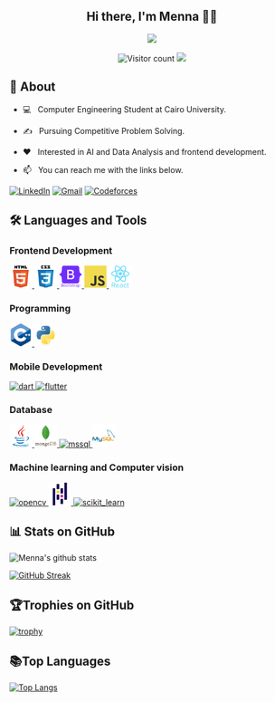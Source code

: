 <div align="center"><h2> Hi there, I'm Menna 🙋‍♀️</h2>
<img src="https://img.freepik.com/free-vector/young-woman-uses-computer-work-reduce-infection_1150-34985.jpg?w=740&t=st=1664560909~exp=1664561509~hmac=4417d8e8c8fb3a2eb9d8205b11acaf51657b4a37ec60dd62c606083ee748022f" width="400px"/>


![Visitor count](https://visitor-badge.laobi.icu/badge?page_id=Menna-Ahmed7.Menna-Ahmed7) <img src="https://media.giphy.com/media/dxn6fRlTIShoeBr69N/giphy.gif" width="30">
</div>


## 💫 About 


- 💻 &nbsp; Computer Engineering Student at Cairo University.

- ✍️ &nbsp; Pursuing Competitive Problem Solving.

- ❤️ &nbsp; Interested in AI and Data Analysis and frontend development.

- 📫 &nbsp; You can reach me with the links below.

[![LinkedIn](https://img.shields.io/badge/LinkedIn-0077B5?style=for-the-badge&logo=linkedin&logoColor=white)](https://www.linkedin.com/in/mennatallah-ahmed-6216b321b/)
[![Gmail](https://img.shields.io/badge/Gmail-D14836?style=for-the-badge&logo=gmail&logoColor=white)](mennaahmed0701@gmail.com)
[![Codeforces](https://img.shields.io/badge/Codeforces-445f9d?style=for-the-badge&logo=Codeforces&logoColor=white)](https://codeforces.com/profile/Mennat_Ahmed)
<br>

## :hammer_and_wrench: Languages and Tools 

<p align="left"> 
  <h3 align="left">Frontend Development</h3>
  <a href="https://www.w3.org/html/" target="_blank" rel="noreferrer"> <img src="https://raw.githubusercontent.com/devicons/devicon/master/icons/html5/html5-original-wordmark.svg" alt="html5" width="40" height="40"/> </a> <a href="https://www.w3schools.com/css/" target="_blank" rel="noreferrer"> <img src="https://raw.githubusercontent.com/devicons/devicon/master/icons/css3/css3-original-wordmark.svg" alt="css3" width="40" height="40"/> </a>  <a href="https://getbootstrap.com" target="_blank" rel="noreferrer"> <img src="https://raw.githubusercontent.com/devicons/devicon/master/icons/bootstrap/bootstrap-plain-wordmark.svg" alt="bootstrap" width="40" height="40"/> </a>  <a href="https://developer.mozilla.org/en-US/docs/Web/JavaScript" target="_blank" rel="noreferrer"> <img src="https://raw.githubusercontent.com/devicons/devicon/master/icons/javascript/javascript-original.svg" alt="javascript" width="40" height="40"/> </a> <a href="https://reactjs.org/" target="_blank" rel="noreferrer"> <img src="https://raw.githubusercontent.com/devicons/devicon/master/icons/react/react-original-wordmark.svg" alt="react" width="40" height="40"/> </a> <br/>
<h3 align="left">Programming</h3>
<a href="https://www.w3schools.com/cpp/" target="_blank" rel="noreferrer"> <img src="https://raw.githubusercontent.com/devicons/devicon/master/icons/cplusplus/cplusplus-original.svg" alt="cplusplus" width="40" height="40"/> </a> <a href="https://www.python.org" target="_blank" rel="noreferrer"> <img src="https://raw.githubusercontent.com/devicons/devicon/master/icons/python/python-original.svg" alt="python" width="40" height="40"/> </a> <br/>
<h3 align="left">Mobile Development</h3>
<a href="https://dart.dev" target="_blank" rel="noreferrer"> <img src="https://www.vectorlogo.zone/logos/dartlang/dartlang-icon.svg" alt="dart" width="40" height="40"/> </a>  <a href="https://flutter.dev" target="_blank" rel="noreferrer"> <img src="https://www.vectorlogo.zone/logos/flutterio/flutterio-icon.svg" alt="flutter" width="40" height="40"/> </a> <br/>
<h3 align="left">Database</h3>
<a href="https://www.java.com" target="_blank" rel="noreferrer"> <img src="https://raw.githubusercontent.com/devicons/devicon/master/icons/java/java-original.svg" alt="java" width="40" height="40"/> </a>  <a href="https://www.mongodb.com/" target="_blank" rel="noreferrer"> <img src="https://raw.githubusercontent.com/devicons/devicon/master/icons/mongodb/mongodb-original-wordmark.svg" alt="mongodb" width="40" height="40"/> </a> <a href="https://www.microsoft.com/en-us/sql-server" target="_blank" rel="noreferrer"> <img src="https://www.svgrepo.com/show/303229/microsoft-sql-server-logo.svg" alt="mssql" width="40" height="40"/> </a> <a href="https://www.mysql.com/" target="_blank" rel="noreferrer"> <img src="https://raw.githubusercontent.com/devicons/devicon/master/icons/mysql/mysql-original-wordmark.svg" alt="mysql" width="40" height="40"/> </a> <br/>
<h3 align="left">Machine learning and Computer vision</h3>
<a href="https://opencv.org/" target="_blank" rel="noreferrer"> <img src="https://www.vectorlogo.zone/logos/opencv/opencv-icon.svg" alt="opencv" width="40" height="40"/> </a> <a href="https://pandas.pydata.org/" target="_blank" rel="noreferrer"> <img src="https://raw.githubusercontent.com/devicons/devicon/2ae2a900d2f041da66e950e4d48052658d850630/icons/pandas/pandas-original.svg" alt="pandas" width="40" height="40"/> </a>  <a href="https://scikit-learn.org/" target="_blank" rel="noreferrer"> <img src="https://upload.wikimedia.org/wikipedia/commons/0/05/Scikit_learn_logo_small.svg" alt="scikit_learn" width="40" height="40"/> </a> </p>




## 📊 Stats on GitHub


![Menna's github stats](https://github-readme-stats.vercel.app/api?username=Menna-Ahmed7&show_icons=true&title_color=fff&icon_color=79ff97&text_color=9f9f9f&bg_color=151515)


[![GitHub Streak](http://github-readme-streak-stats.herokuapp.com?user=Menna-Ahmed7&theme=dark&date_format=M%20j%5B%2C%20Y%5D)](https://git.io/streak-stats)

## 🏆Trophies on GitHub

[![trophy](https://github-profile-trophy.vercel.app/?username=Menna-Ahmed7&theme=onedark)](https://github.com/ryo-ma/github-profile-trophy)
## 📚Top Languages

[![Top Langs](https://github-readme-stats.vercel.app/api/top-langs/?username=Menna-Ahmed7&layout=compact&theme=vision-friendly-dark)](https://github.com/anuraghazra/github-readme-stats)

